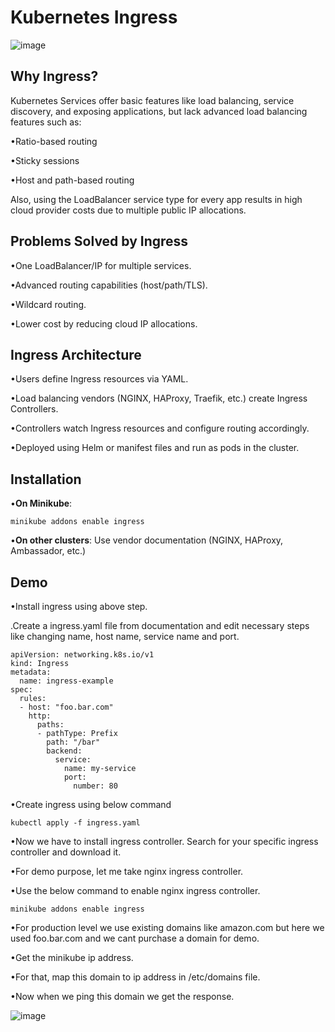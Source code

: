 # Kubernetes Ingress


![image](https://github.com/user-attachments/assets/b5fec22b-dd38-479f-aee5-8b8f2e2d75d2)


## Why Ingress?

Kubernetes Services offer basic features like load balancing, service discovery, and exposing applications, but lack advanced load balancing features such as:

•Ratio-based routing

•Sticky sessions

•Host and path-based routing

Also, using the LoadBalancer service type for every app results in high cloud provider costs due to multiple public IP allocations.

## Problems Solved by Ingress

•One LoadBalancer/IP for multiple services.

•Advanced routing capabilities (host/path/TLS).

•Wildcard routing.

•Lower cost by reducing cloud IP allocations.

## Ingress Architecture

•Users define Ingress resources via YAML.

•Load balancing vendors (NGINX, HAProxy, Traefik, etc.) create Ingress Controllers.

•Controllers watch Ingress resources and configure routing accordingly.

•Deployed using Helm or manifest files and run as pods in the cluster.

## Installation

•**On Minikube**:

```minikube addons enable ingress```

•**On other clusters**: Use vendor documentation (NGINX, HAProxy, Ambassador, etc.)

## Demo 

•Install ingress using above step.

.Create a ingress.yaml file from documentation and edit necessary steps like changing name, host name, service name and port.

```
apiVersion: networking.k8s.io/v1
kind: Ingress
metadata:
  name: ingress-example
spec:
  rules:
  - host: "foo.bar.com"
    http:
      paths:
      - pathType: Prefix
        path: "/bar"
        backend:
          service:
            name: my-service
            port:
              number: 80
```

•Create ingress using below command

  ```kubectl apply -f ingress.yaml```
 
•Now we have to install ingress controller. Search for your specific ingress controller and download it.

•For demo purpose, let me take nginx ingress controller.

•Use the below command to enable nginx ingress controller.

 ```minikube addons enable ingress```

•For production level we use existing domains like amazon.com but here we used foo.bar.com and we cant purchase a domain for demo.

•Get the minikube ip address.

•For that, map this domain to ip address in /etc/domains file.

•Now when we ping this domain we get the response. 

![image](https://github.com/user-attachments/assets/ef419c07-6dc0-415b-8165-c8dddc87052a)



 
